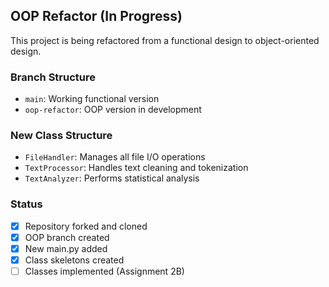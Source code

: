 ## OOP Refactor (In Progress)

This project is being refactored from a functional design to object-oriented design.

### Branch Structure
- `main`: Working functional version
- `oop-refactor`: OOP version in development

### New Class Structure
- `FileHandler`: Manages all file I/O operations
- `TextProcessor`: Handles text cleaning and tokenization  
- `TextAnalyzer`: Performs statistical analysis

### Status
- [x] Repository forked and cloned
- [x] OOP branch created
- [x] New main.py added
- [x] Class skeletons created
- [ ] Classes implemented (Assignment 2B)